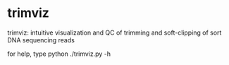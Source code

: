 # trimviz
trimviz: intuitive visualization and QC of trimming and soft-clipping of sort DNA sequencing reads

for help, type python ./trimviz.py -h

